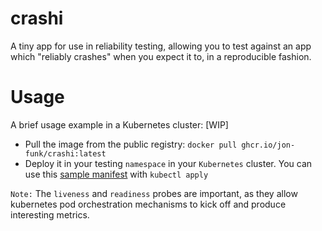 # crashi
A tiny app for use in reliability testing, allowing you to test against an app which "reliably crashes" when you expect it to, in a reproducible fashion.

# Usage
A brief usage example in a Kubernetes cluster:
[WIP]
- Pull the image from the public registry: `docker pull ghcr.io/jon-funk/crashi:latest`
- Deploy it in your testing `namespace` in your `Kubernetes` cluster. You can use this [sample manifest](https://github.com/jon-funk/crashi/blob/main/sample_manifest.yaml) with `kubectl apply`

`Note:` The `liveness` and `readiness` probes are important, as they allow kubernetes pod orchestration mechanisms to kick off and produce interesting metrics.